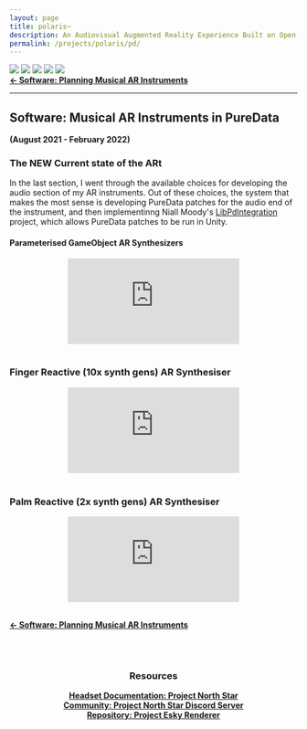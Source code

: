 ```yaml
---
layout: page
title: polaris~
description: An Audiovisual Augmented Reality Experience Built on Open-Source Hardware and Software (2021)
permalink: /projects/polaris/pd/
---
```

<div class="caption">
    <a href="https://www.microsoft.com/en-gb/windows/"><img src="https://img.shields.io/badge/Platform-Windows-yellow?style=flat-square&logo=windows"></a>
    <a href="https://unity.com/"><img src="https://img.shields.io/badge/Environment-Unity%20&%20Pd-orange?style=flat-square&logo=unity&logoColor=white"></a>
    <a href="https://doi.org/10.21428/92fbeb44.8abb9ce6"><img src="https://img.shields.io/badge/Publication-NIME-green?style=flat-square&logo=readthedocs&logoColor=white"></a>
    <a href="https://github.com/sambilbow/polaris/wiki"><img src="https://img.shields.io/badge/Guide-Wiki-red?style=flat-square&logo=todoist&logoColor=white"></a>
    <a href="https://github.com/sambilbow/polaris/"><img src="https://img.shields.io/badge/Code-GitHub-blue?style=flat-square&logo=github&logoColor=white"></a>
</div>
<b style="text-align: center;" id="bottom-nav"><a href="../software/">← Software: Planning Musical AR Instruments</a></b>
<hr class="rounded">

## Software: Musical AR Instruments in PureData 
**(August 2021 - February 2022)**
### The NEW Current state of the ARt
In the last section, I went through the available choices for developing the audio section of my AR instruments. Out of these choices, the system that makes the most sense is developing PureData patches for the audio end of the instrument, and then implementinng Niall Moody's [LibPdIntegration](https://github.com/LibPdIntegration/LibPdIntegration) project, which allows PureData patches to be run in Unity.
 
#### Parameterised GameObject AR Synthesizers
<div class="row">
    <div class="col-sm mt-1 mt-md-0" align="center">
        <div class ="embed-responsive embed-responsive-16by9">
            <iframe src="https://www.youtube.com/embed/CzJlEEcOt-A" frameborder="0" webkitallowfullscreen mozallowfullscreen allowfullscreen></iframe>
        </div>
    </div>
</div>
<br>

### Finger Reactive (10x synth gens) AR Synthesiser
<div class="row">
    <div class="col-sm mt-1 mt-md-0" align="center">
        <div class ="embed-responsive embed-responsive-16by9">
            <iframe src="https://www.youtube.com/embed/dJUd0186NbA" frameborder="0" webkitallowfullscreen mozallowfullscreen allowfullscreen></iframe>
        </div>
    </div>
</div>
<br>

### Palm Reactive (2x synth gens) AR Synthesiser
<div class="row">
    <div class="col-sm mt-1 mt-md-0" align="center">
        <div class ="embed-responsive embed-responsive-16by9">
            <iframe src="https://www.youtube.com/embed/miQI4jetETs" frameborder="0" webkitallowfullscreen mozallowfullscreen allowfullscreen></iframe>
        </div>
    </div>
</div>
<br>


<b style="text-align: center;" id="bottom-nav"><a href="../software/">← Software: Planning Musical AR Instruments</a></b>

<br><br>
<div style="text-align: center;">
    <h3>Resources</h3>
    <b><a href="https://docs.projectnorthstar.org/">Headset Documentation: Project North Star</a></b><br>
    <b><a href="https://discord.gg/wBsV2ehpq2">Community: Project North Star Discord Server</a></b><br>
    <b><a href="https://github.com/HyperLethalVector/ProjectEsky-UnityIntegration">Repository: Project Esky Renderer</a></b><br>
    <br><br>
</div>